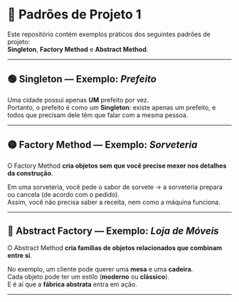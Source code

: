 # 📂 Padrões de Projeto 1

Este repositório contém exemplos práticos dos seguintes padrões de projeto:  
**Singleton**, **Factory Method** e **Abstract Method**.

---

## 🟢 Singleton — Exemplo: *Prefeito*

Uma cidade possui apenas **UM** prefeito por vez.  
Portanto, o prefeito é como um **Singleton**: existe apenas um prefeito, e todos que precisam dele têm que falar com a mesma pessoa.

---

## 🟡 Factory Method — Exemplo: *Sorveteria*

O Factory Method **cria objetos sem que você precise mexer nos detalhes da construção**.  

Em uma sorveteria, você pede o sabor de sorvete → a sorveteria prepara ou cancela (de acordo com o pedido).  
Assim, você não precisa saber a receita, nem como a máquina funciona.

---

## 🔵 Abstract Factory — Exemplo: *Loja de Móveis*

O Abstract Method **cria famílias de objetos relacionados que combinam entre si**.  

No exemplo, um cliente pode querer uma **mesa** e uma **cadeira**.  
Cada objeto pode ter um estilo (**moderno** ou **clássico**).  
E é aí que a **fábrica abstrata** entra em ação.

---
